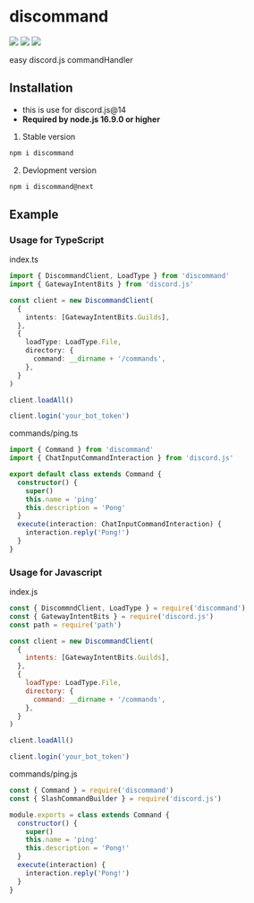 # discommand

[![](https://img.shields.io/npm/v/discommand)](https://npmjs.com/package/discommand)
![](https://img.shields.io/node/v/discommand)
![](https://img.shields.io/npm/dm/discommand)

easy discord.js commandHandler

## Installation

- this is use for discord.js@14
- **Required by node.js 16.9.0 or higher**

1. Stable version

```sh
npm i discommand
```

2. Devlopment version

```sh
npm i discommand@next
```

## Example

### Usage for TypeScript

index.ts

```ts
import { DiscommandClient, LoadType } from 'discommand'
import { GatewayIntentBits } from 'discord.js'

const client = new DiscommandClient(
  {
    intents: [GatewayIntentBits.Guilds],
  },
  {
    loadType: LoadType.File,
    directory: {
      command: __dirname + '/commands',
    },
  }
)

client.loadAll()

client.login('your_bot_token')
```

commands/ping.ts

```ts
import { Command } from 'discommand'
import { ChatInputCommandInteraction } from 'discord.js'

export default class extends Command {
  constructor() {
    super()
    this.name = 'ping'
    this.description = 'Pong'
  }
  execute(interaction: ChatInputCommandInteraction) {
    interaction.reply('Pong!')
  }
}
```

### Usage for Javascript

index.js

```js
const { DiscommndClient, LoadType } = require('discommand')
const { GatewayIntentBits } = require('discord.js')
const path = require('path')

const client = new DiscommandClient(
  {
    intents: [GatewayIntentBits.Guilds],
  },
  {
    loadType: LoadType.File,
    directory: {
      command: __dirname + '/commands',
    },
  }
)

client.loadAll()

client.login('your_bot_token')
```

commands/ping.js

```js
const { Command } = require('discommand')
const { SlashCommandBuilder } = require('discord.js')

module.exports = class extends Command {
  constructor() {
    super()
    this.name = 'ping'
    this.description = 'Pong!'
  }
  execute(interaction) {
    interaction.reply('Pong!')
  }
}
```
